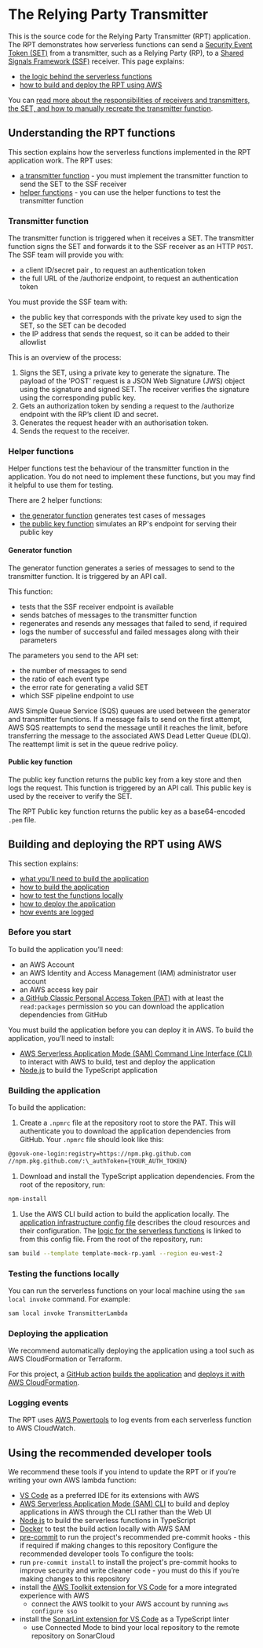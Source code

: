 # The Relying Party Transmitter

This is the source code for the Relying Party Transmitter (RPT) application. The RPT demonstrates how serverless functions can send a [Security Event Token (SET)](https://datatracker.ietf.org/doc/html/rfc8417) from a transmitter, such as a Relying Party (RP), to a [Shared Signals Framework (SSF)](https://sharedsignals.guide/) receiver.
This page explains:

- [the logic behind the serverless functions](#understanding-the-rpt-functions)
- [how to build and deploy the RPT using AWS](#building-and-deploying-the-rpt-using-aws)

You can [read more about the responsibilities of receivers and transmitters, the SET, and how to manually recreate the transmitter function](./receiver_guidance.md).

## Understanding the RPT functions

This section explains how the serverless functions implemented in the RPT application work.
The RPT uses:

- [a transmitter function](#transmitter-function) - you must implement the transmitter function to send the SET to the SSF receiver
- [helper functions](#helper-functions) - you can use the helper functions to test the transmitter function

### Transmitter function

The transmitter function is triggered when it receives a SET. The transmitter function signs the SET and forwards it to the SSF receiver as an HTTP `POST`.
The SSF team will provide you with:

- a client ID/secret pair , to request an authentication token
- the full URL of the /authorize endpoint, to request an authentication token

You must provide the SSF team with:

- the public key that corresponds with the private key used to sign the SET, so the SET can be decoded
- the IP address that sends the request, so it can be added to their allowlist

This is an overview of the process:

1. Signs the SET, using a private key to generate the signature. The payload of the 'POST' request is a JSON Web Signature (JWS) object using the signature and signed SET. The receiver verifies the signature using the corresponding public key.
1. Gets an authorization token by sending a request to the /authorize endpoint with the RP’s client ID and secret.
1. Generates the request header with an authorisation token.
1. Sends the request to the receiver.

### Helper functions

Helper functions test the behaviour of the transmitter function in the application. You do not need to implement these functions, but you may find it helpful to use them for testing.

There are 2 helper functions:

- [the generator function](#generator-function) generates test cases of messages
- [the public key function](#public-key-function) simulates an RP's endpoint for serving their public key

#### Generator function

The generator function generates a series of messages to send to the transmitter function. It is triggered by an API call.

This function:

- tests that the SSF receiver endpoint is available
- sends batches of messages to the transmitter function
- regenerates and resends any messages that failed to send, if required
- logs the number of successful and failed messages along with their parameters

The parameters you send to the API set:

- the number of messages to send
- the ratio of each event type
- the error rate for generating a valid SET
- which SSF pipeline endpoint to use

AWS Simple Queue Service (SQS) queues are used between the generator and transmitter functions. If a message fails to send on the first attempt, AWS SQS reattempts to send the message until it reaches the limit, before transferring the message to the associated AWS Dead Letter Queue (DLQ). The reattempt limit is set in the queue redrive policy.

#### Public key function

The public key function returns the public key from a key store and then logs the request. This function is triggered by an API call. This public key is used by the receiver to verify the SET.

The RPT Public key function returns the public key as a base64-encoded `.pem` file.

## Building and deploying the RPT using AWS

This section explains:

- [what you’ll need to build the application](#before-you-start)
- [how to build the application](#building-the-application)
- [how to test the functions locally](#testing-the-functions-locally)
- [how to deploy the application](#deploying-the-application)
- [how events are logged](#logging-events)

### Before you start

To build the application you’ll need:

- an AWS Account
- an AWS Identity and Access Management (IAM) administrator user account
- an AWS access key pair
- [a GitHub Classic Personal Access Token (PAT)](https://docs.github.com/en/authentication/keeping-your-account-and-data-secure/managing-your-personal-access-tokens) with at least the `read:packages` permission so you can download the application dependencies from GitHub

You must build the application before you can deploy it in AWS. To build the application, you’ll need to install:

- [AWS Serverless Application Mode (SAM) Command Line Interface (CLI)](https://docs.aws.amazon.com/serverless-application-model/latest/developerguide/serverless-sam-cli-install.html) to interact with AWS to build, test and deploy the application
- [Node.js](https://nodejs.org/en/download/current) to build the TypeScript application

### Building the application

To build the application:

1. Create a `.npmrc` file at the repository root to store the PAT. This will authenticate you to download the application dependencies from GitHub. Your `.npmrc` file should look like this:

```bash
@govuk-one-login:registry=https://npm.pkg.github.com
//npm.pkg.github.com/:\_authToken={YOUR_AUTH_TOKEN}
```

1. Download and install the TypeScript application dependencies. From the root of the repository, run:

```bash
npm-install
```

1. Use the AWS CLI build action to build the application locally. The [application infrastructure config file](template-rpt.yaml) describes the cloud resources and their configuration. The [logic for the serverless functions](/src/lambdas/) is linked to from this config file. From the root of the repository, run:

```bash
sam build --template template-mock-rp.yaml --region eu-west-2
```

### Testing the functions locally

You can run the serverless functions on your local machine using the `sam local invoke` command. For example:

```bash
sam local invoke TransmitterLambda
```

### Deploying the application

We recommend automatically deploying the application using a tool such as AWS CloudFormation or Terraform.

For this project, a [GitHub action](.github/workflows/deploy-branch.yaml) [builds the application](.github/workflows/build.yaml) and [deploys it with AWS CloudFormation](.github/workflows/deploy-to-aws.yaml).

### Logging events

The RPT uses [AWS Powertools](https://github.com/aws-powertools/powertools-lambda-typescript) to log events from each serverless function to AWS CloudWatch.

## Using the recommended developer tools

We recommend these tools if you intend to update the RPT or if you’re writing your own AWS lambda function:

- [VS Code](https://code.visualstudio.com/download) as a preferred IDE for its extensions with AWS
- [AWS Serverless Application Mode (SAM) CLI](https://docs.aws.amazon.com/serverless-application-model/latest/developerguide/serverless-sam-cli-install.html) to build and deploy applications in AWS through the CLI rather than the Web UI
- [Node.js](https://nodejs.org/en/) to build the serverless functions in TypeScript
- [Docker](https://docs.docker.com/desktop/) to test the build action locally with AWS SAM
- [pre-commit](https://pre-commit.com) to run the project's recommended pre-commit hooks - this if required if making changes to this repository
  Configure the recommended developer tools
  To configure the tools:
- run `pre-commit install` to install the project's pre-commit hooks to improve security and write cleaner code - you must do this if you’re making changes to this repository
- install the [AWS Toolkit extension for VS Code](https://docs.aws.amazon.com/toolkit-for-vscode/latest/userguide/welcome.html) for a more integrated experience with AWS
  - connect the AWS toolkit to your AWS account by running `aws configure sso`
- install the [SonarLint extension for VS Code](https://marketplace.visualstudio.com/items?itemName=SonarSource.sonarlint-vscode) as a TypeScript linter
  - use Connected Mode to bind your local repository to the remote repository on SonarCloud
